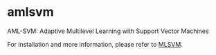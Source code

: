 # amlsvm
AML-SVM: Adaptive Multilevel Learning with Support Vector Machines

For installation and more information, please refer to [MLSVM](https://github.com/esadr/mlsvm).


